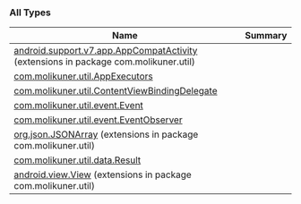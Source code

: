 

### All Types

| Name | Summary |
|---|---|
| [android.support.v7.app.AppCompatActivity](../com.molikuner.util/android.support.v7.app.-app-compat-activity/index.md) (extensions in package com.molikuner.util) |  |
| [com.molikuner.util.AppExecutors](../com.molikuner.util/-app-executors/index.md) |  |
| [com.molikuner.util.ContentViewBindingDelegate](../com.molikuner.util/-content-view-binding-delegate/index.md) |  |
| [com.molikuner.util.event.Event](../com.molikuner.util.event/-event/index.md) |  |
| [com.molikuner.util.event.EventObserver](../com.molikuner.util.event/-event-observer/index.md) |  |
| [org.json.JSONArray](../com.molikuner.util/org.json.-j-s-o-n-array/index.md) (extensions in package com.molikuner.util) |  |
| [com.molikuner.util.data.Result](../com.molikuner.util.data/-result/index.md) |  |
| [android.view.View](../com.molikuner.util/android.view.-view/index.md) (extensions in package com.molikuner.util) |  |
